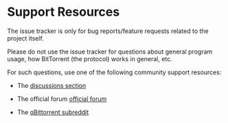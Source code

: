 # Support Resources

The issue tracker is only for bug reports/feature requests related to the project itself.

Please do not use the issue tracker for questions about general program usage,
how BitTorrent (the protocol) works in general, etc.

For such questions, use one of the following community support resources:

* The [discussions section][discussions-url]

* The official forum [official forum][forum-url]

* The [qBittorrent subreddit][subreddit-url]

[discussions-url]: https://github.com/qbittorrent/qBittorrent/discussions
[forum-url]: http://forum.qbittorrent.org/
[subreddit-url]: https://www.reddit.com/r/qBittorrent/
